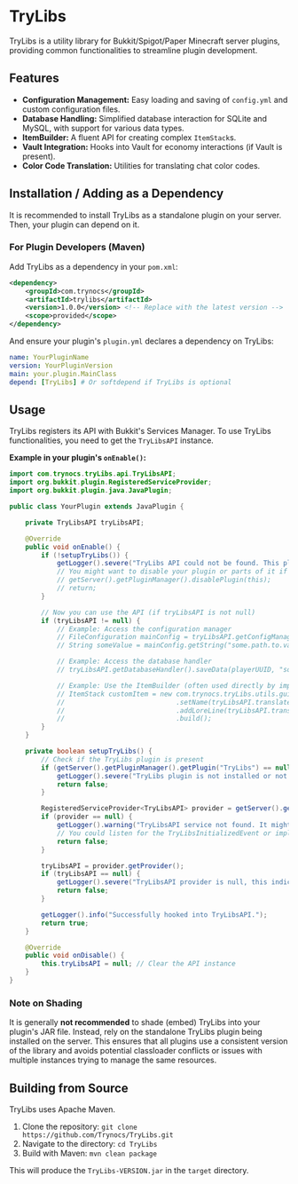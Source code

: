 # TryLibs

TryLibs is a utility library for Bukkit/Spigot/Paper Minecraft server plugins, providing common functionalities to streamline plugin development.

## Features

*   **Configuration Management:** Easy loading and saving of `config.yml` and custom configuration files.
*   **Database Handling:** Simplified database interaction for SQLite and MySQL, with support for various data types.
*   **ItemBuilder:** A fluent API for creating complex `ItemStack`s.
*   **Vault Integration:** Hooks into Vault for economy interactions (if Vault is present).
*   **Color Code Translation:** Utilities for translating chat color codes.

## Installation / Adding as a Dependency

It is recommended to install TryLibs as a standalone plugin on your server. Then, your plugin can depend on it.

### For Plugin Developers (Maven)

Add TryLibs as a dependency in your `pom.xml`:

```xml
<dependency>
    <groupId>com.trynocs</groupId>
    <artifactId>trylibs</artifactId>
    <version>1.0.0</version> <!-- Replace with the latest version -->
    <scope>provided</scope>
</dependency>
```

And ensure your plugin's `plugin.yml` declares a dependency on TryLibs:

```yaml
name: YourPluginName
version: YourPluginVersion
main: your.plugin.MainClass
depend: [TryLibs] # Or softdepend if TryLibs is optional
```

## Usage

TryLibs registers its API with Bukkit's Services Manager. To use TryLibs functionalities, you need to get the `TryLibsAPI` instance.

**Example in your plugin's `onEnable()`:**

```java
import com.trynocs.tryLibs.api.TryLibsAPI;
import org.bukkit.plugin.RegisteredServiceProvider;
import org.bukkit.plugin.java.JavaPlugin;

public class YourPlugin extends JavaPlugin {

    private TryLibsAPI tryLibsAPI;

    @Override
    public void onEnable() {
        if (!setupTryLibs()) {
            getLogger().severe("TryLibs API could not be found. This plugin's functionality may be limited.");
            // You might want to disable your plugin or parts of it if TryLibs is a hard dependency
            // getServer().getPluginManager().disablePlugin(this);
            // return;
        }

        // Now you can use the API (if tryLibsAPI is not null)
        if (tryLibsAPI != null) {
            // Example: Access the configuration manager
            // FileConfiguration mainConfig = tryLibsAPI.getConfigManager().getConfig();
            // String someValue = mainConfig.getString("some.path.to.value");

            // Example: Access the database handler
            // tryLibsAPI.getDatabaseHandler().saveData(playerUUID, "some_key", "some_value");

            // Example: Use the ItemBuilder (often used directly by importing)
            // ItemStack customItem = new com.trynocs.tryLibs.utils.gui.ItemBuilder(Material.DIAMOND)
            //                            .setName(tryLibsAPI.translateColors("&bShiny Diamond"))
            //                            .addLoreLine(tryLibsAPI.translateColors("&7A very special diamond."))
            //                            .build();
        }
    }

    private boolean setupTryLibs() {
        // Check if the TryLibs plugin is present
        if (getServer().getPluginManager().getPlugin("TryLibs") == null) {
            getLogger().severe("TryLibs plugin is not installed or not loaded on the server. Please install TryLibs.");
            return false;
        }

        RegisteredServiceProvider<TryLibsAPI> provider = getServer().getServicesManager().getRegistration(TryLibsAPI.class);
        if (provider == null) {
            getLogger().warning("TryLibsAPI service not found. It might not have loaded yet or there's an issue.");
            // You could listen for the TryLibsInitializedEvent or implement a delayed retry here for robustness
            return false;
        }

        tryLibsAPI = provider.getProvider();
        if (tryLibsAPI == null) {
            getLogger().severe("TryLibsAPI provider is null, this indicates a problem with TryLibs service registration.");
            return false;
        }

        getLogger().info("Successfully hooked into TryLibsAPI.");
        return true;
    }

    @Override
    public void onDisable() {
        this.tryLibsAPI = null; // Clear the API instance
    }
}
```

### Note on Shading
It is generally **not recommended** to shade (embed) TryLibs into your plugin's JAR file. Instead, rely on the standalone TryLibs plugin being installed on the server. This ensures that all plugins use a consistent version of the library and avoids potential classloader conflicts or issues with multiple instances trying to manage the same resources.

## Building from Source

TryLibs uses Apache Maven.
1. Clone the repository: `git clone https://github.com/Trynocs/TryLibs.git`
2. Navigate to the directory: `cd TryLibs`
3. Build with Maven: `mvn clean package`

This will produce the `TryLibs-VERSION.jar` in the `target` directory.
```

